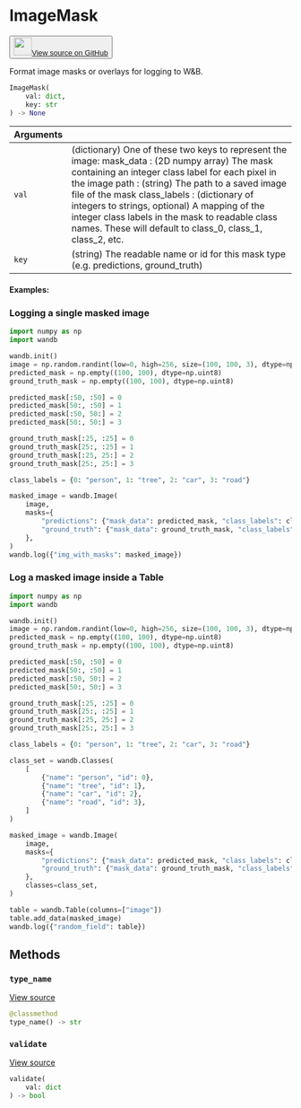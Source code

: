# ImageMask

<p><button style={{display: 'flex', alignItems: 'center', backgroundColor: 'white', border: '1px solid #ddd', padding: '10px', borderRadius: '6px', cursor: 'pointer', boxShadow: '0 2px 3px rgba(0,0,0,0.1)', transition: 'all 0.3s'}}><a href='https://www.github.com/wandb/wandb/tree/v0.16.0/wandb/sdk/data_types/helper_types/image_mask.py#L18-L233' style={{fontSize: '1.2em', display: 'flex', alignItems: 'center'}}><img src='https://github.githubassets.com/images/modules/logos_page/GitHub-Mark.png' height='32px' width='32px' style={{marginRight: '10px'}}/>View source on GitHub</a></button></p>


Format image masks or overlays for logging to W&B.

```python
ImageMask(
    val: dict,
    key: str
) -> None
```

| Arguments |  |
| :--- | :--- |
|  `val` |  (dictionary) One of these two keys to represent the image: mask_data : (2D numpy array) The mask containing an integer class label for each pixel in the image path : (string) The path to a saved image file of the mask class_labels : (dictionary of integers to strings, optional) A mapping of the integer class labels in the mask to readable class names. These will default to class_0, class_1, class_2, etc. |
|  `key` |  (string) The readable name or id for this mask type (e.g. predictions, ground_truth) |

#### Examples:

### Logging a single masked image

<!--yeadoc-test:log-image-mask-->


```python
import numpy as np
import wandb

wandb.init()
image = np.random.randint(low=0, high=256, size=(100, 100, 3), dtype=np.uint8)
predicted_mask = np.empty((100, 100), dtype=np.uint8)
ground_truth_mask = np.empty((100, 100), dtype=np.uint8)

predicted_mask[:50, :50] = 0
predicted_mask[50:, :50] = 1
predicted_mask[:50, 50:] = 2
predicted_mask[50:, 50:] = 3

ground_truth_mask[:25, :25] = 0
ground_truth_mask[25:, :25] = 1
ground_truth_mask[:25, 25:] = 2
ground_truth_mask[25:, 25:] = 3

class_labels = {0: "person", 1: "tree", 2: "car", 3: "road"}

masked_image = wandb.Image(
    image,
    masks={
        "predictions": {"mask_data": predicted_mask, "class_labels": class_labels},
        "ground_truth": {"mask_data": ground_truth_mask, "class_labels": class_labels},
    },
)
wandb.log({"img_with_masks": masked_image})
```

### Log a masked image inside a Table

<!--yeadoc-test:log-image-mask-table-->


```python
import numpy as np
import wandb

wandb.init()
image = np.random.randint(low=0, high=256, size=(100, 100, 3), dtype=np.uint8)
predicted_mask = np.empty((100, 100), dtype=np.uint8)
ground_truth_mask = np.empty((100, 100), dtype=np.uint8)

predicted_mask[:50, :50] = 0
predicted_mask[50:, :50] = 1
predicted_mask[:50, 50:] = 2
predicted_mask[50:, 50:] = 3

ground_truth_mask[:25, :25] = 0
ground_truth_mask[25:, :25] = 1
ground_truth_mask[:25, 25:] = 2
ground_truth_mask[25:, 25:] = 3

class_labels = {0: "person", 1: "tree", 2: "car", 3: "road"}

class_set = wandb.Classes(
    [
        {"name": "person", "id": 0},
        {"name": "tree", "id": 1},
        {"name": "car", "id": 2},
        {"name": "road", "id": 3},
    ]
)

masked_image = wandb.Image(
    image,
    masks={
        "predictions": {"mask_data": predicted_mask, "class_labels": class_labels},
        "ground_truth": {"mask_data": ground_truth_mask, "class_labels": class_labels},
    },
    classes=class_set,
)

table = wandb.Table(columns=["image"])
table.add_data(masked_image)
wandb.log({"random_field": table})
```

## Methods

### `type_name`

[View source](https://www.github.com/wandb/wandb/tree/v0.16.0/wandb/sdk/data_types/helper_types/image_mask.py#L205-L207)

```python
@classmethod
type_name() -> str
```

### `validate`

[View source](https://www.github.com/wandb/wandb/tree/v0.16.0/wandb/sdk/data_types/helper_types/image_mask.py#L209-L233)

```python
validate(
    val: dict
) -> bool
```
